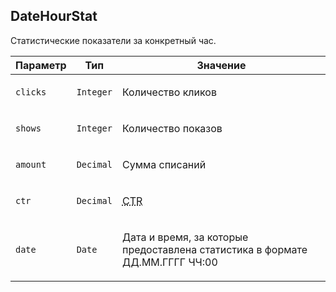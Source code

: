 
## DateHourStat

Статистические показатели за конкретный час.

<table>
    <thead>
        <tr><th>Параметр</th><th>Тип</th><th>Значение</th></tr>
    </thead>
    <tbody>
        <tr>
            <td><p><code>clicks</code></p></td>
            <td><p><code>Integer</code></p></td>
            <td><p>Количество кликов</p></td>
        </tr><tr>
            <td><p><code>shows</code></p></td>
            <td><p><code>Integer</code></p></td>
            <td><p>Количество показов</p></td>
        </tr><tr>
            <td><p><code>amount</code></p></td>
            <td><p><code>Decimal</code></p></td>
            <td><p>Сумма списаний</p></td>
        </tr><tr>
            <td><p><code>ctr</code></p></td>
            <td><p><code>Decimal</code></p></td>
            <td><p><abbr title="Click-Through Rate">CTR</abbr></p></td>
        </tr><tr>
            <td><p><code>date</code></p></td>
            <td><p><code>Date</code></p></td>
            <td><p>Дата и время, за которые предоставлена статистика
в формате ДД.ММ.ГГГГ ЧЧ:00</p></td>
        </tr>
    </tbody>
</table>